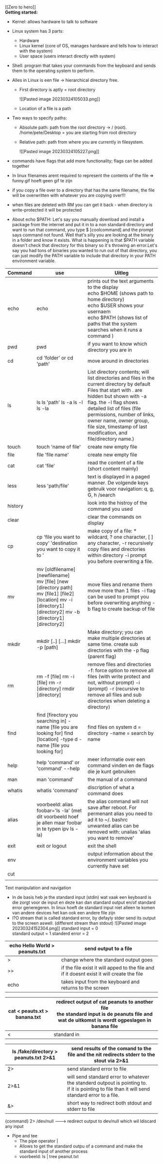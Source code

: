 [[Zero to hero]]  
**Getting started:**

-   Kernel: allows hardware to talk to software
-   Linux system has 3 parts:
    -   Hardware
    -   Linux kernel (core of OS, manages hardware and tells how to interact with the system)
    -   User space (users interact directly with system)

-   Shell: program that takes your commands from the keyboard and sends them to the operating system to perform.
    
-   Alles in Linux is een file → hierarchical directory free.
    
    -   First directory is aptly = root directory
        
        ![[Pasted image 20230324105033.png]]
        
    -   Location of a file is a path
        
-   Two ways to specify paths:
    
    -   Absolute path: path from the root directory → / (root). /home/pete/Desktop = you are starting from root directory
        
    -   Relative path: path from where you are currently in filesystem.
        
        ![[Pasted image 20230324105227.png]]
-   commands have flags that add more functionality; flags can be added together
    
-   In linux filenames arent required to represent the contents of the file ⇒ funny.gif hoeft geen gif te zijn
    
-   if you copy a file over to a directory that has the same filename, the file will be overwritten with whatever you are copying over!!!
    
-   when files are deleted with RM you can get it back - when directory is write-protected it will be protected
  
- About echo $PATH: Let's say you manually download and install a package from the internet and put it in to a non standard directory and want to run that command, you type $ [coolcommand] and the prompt says command not found. Well that's silly you are looking at the binary in a folder and know it exists. What is happening is that $PATH variable doesn't check that directory for this binary so it's throwing an error.Let's say you had tons of binaries you wanted to run out of that directory, you can just modify the PATH variable to include that directory in your PATH environment variable.


| Command | use                                                                                                                                                                     | Uitleg                                                                                                                                                                                                                                                                                                                             |
| ------- | ----------------------------------------------------------------------------------------------------------------------------------------------------------------------- | ---------------------------------------------------------------------------------------------------------------------------------------------------------------------------------------------------------------------------------------------------------------------------------------------------------------------------------- |
| echo    | echo                                                                                                                                                                    | prints out the text arguments to the display     <br> echo $HOME (shows path to home directory)<br> echo $USER shows your usernaem <br> echo $PATH (shows list of paths that the system searches when it runs a command )                                                                                                          |
| pwd     | pwd                                                                                                                                                                     | if you want to know which directory you are in                                                                                                                                                                                                                                                                                     |
| cd      | cd  'folder' or cd 'path'                                                                                                                                               | move around in directories                                                                                                                                                                                                                                                                                                         |
| ls      | ls   ls 'path'  ls -a    ls -l   ls -la                                                                                                                                 | List directory contents; will list directories and files in the current directory by default Files that start with . are hidden but shown with -a flag. the -l flag shows detailed list of files (file permissions, number of links, owner name, owner group, file size, timestamp of last modification, and file/directory name.) |
| touch   | touch 'name of file'                                                                                                                                                    | create new empty file                                                                                                                                                                                                                                                                                                              |
| file    | file 'file name'                                                                                                                                                        | create new empty file                                                                                                                                                                                                                                                                                                              |
| cat     | cat 'file'                                                                                                                                                              | read the content of a file (short content mainly)                                                                                                                                                                                                                                                                                  |
| less    | less 'path/file'                                                                                                                                                        | text is displayed in a paged manner. De volgende keys gebruik voor navigation: q, g, G, h /search                                                                                                                                                                                                                                  |
| history |                                                                                                                                                                         | look into the histroy of the command you used                                                                                                                                                                                                                                                                                      |
| clear   |                                                                                                                                                                         | clear the commands on display                                                                                                                                                                                                                                                                                                      |
| cp      | cp 'file you want to copy' 'destination you want to copy it to '                                                                                                        | make copy of a file: * wildcard, ? one character, [ ] any character, -r recursively copy files and directories within directory -i prompt you before overwriting a file.                                                                                                                                                           |
| mv      | mv [oldfilename]  [newfilename] <br> mv [file] [new [directory path] <br> mv [file1] [file2] [location] mv -i [directory1] [directory2] mv -b [directory1] [directory2] | move files and rename them move more than 1 files -i flag can be used to prompt you before overwriting anything -b flag to create backup of file                                                                                                                                                                                   |
| mkdir   | mkdir [..] […] mkdir -p [path]                                                                                                                                          | Make directory; you can make multiple directories at same time. create sub directories with the -p flag (parent flag)                                                                                                                                                                                                              |
| rm      | rm -f [file] rm -i [file] rm -r [directory] rmdir [directory]                                                                                                           | remove files and directories -f: force option to remove all files (with write protect and not, without prompt) -i (prompt) -r (recursive to remove all files and sub directories when deleting a directory)                                                                                                                        |
| find    | find [firectory you searching in] -name [file you are looking for] find [location] -type d -name [file you looking for]                                                 | find files on system d = directory -name = search by name                                                                                                                                                                                                                                                                          |
| help    | help 'command' or 'command' --help                                                                                                                                      | meer informatie over een command vinden en de flags die je kunt gebruiken                                                                                                                                                                                                                                                          |
| man     | man 'command'                                                                                                                                                           | the manual of a command                                                                                                                                                                                                                                                                                                            |
| whatis  | whatis 'command'                                                                                                                                                        | discription of what a command does                                                                                                                                                                                                                                                                                                 |
| alias   | voorbeeld: alias foobar='ls -la' (met dit voorbeeld hoef je allen maar foobar in te typen ipv ls -la)                                                                   | the alias command will not save after reboot. For permenant alias you need to ad it to ~/. bashrc <br> unwanted alias can be removed with: unalias 'alias you want to remove'                                                                                                                                                      |
| exit    | exit or logout                                                                                                                                                          | exit the shell                                                                                                                                                                                                                                                                                                                     |
| env     |                                                                                                                                                                         | output information about the environment variables you currently have set                                                                                                                                                                                                                                                          |
| cut     |                                                                                                                                                                         |                                                                                                                                                                                                                                                                                                                                    |
|         |                                                                                                                                                                         |                                                                                                                                                                                                                                                                                                                                    |


Text manipulation and navigation 

- In de basis heb je the standard input (stdin) wat vaak een keyboard is die zorgt voor de input en deze kan dan standard output en/of standard error generegeren. In linux hoeft de standard input niet alleen te komen van andere devices het kan ook een andere file zijn
- I?O stream that is called standard error, by defayly stder send its output to the screen aswell. (different stream than stdout) 
![[Pasted image 20230324152304.png]]
standard input = 0  
standard output = 1 
standerd error = 2 


|echo Hello World > peanuts.txt | send output to a file                                                                      |
| ------------------------------ | ------------------------------------------------------------------------------------------ |
| >                              | change where the standard output goes                                                      |
| >>                             | if the file exist it will apped to the file and if it doesnt exist it will create the file |
| echo                           | takes input from the keyboard and returns to the screen                                    |

| cat < peauts.xt > banana.txt | redirect output of cat peanuts to another file <br> the standard input is de peanuts file and wat de uitkomst is wordt ogpeslagen in banana file |
| ---------------------------- | ------------------------------------------------------------------------------------------------------------------------------------------------ |
| <                            | standard in                                                                                                                                      |


| ls /fake/directory > peanuts.txt 2>&1 | send results of the comand to the file and the nit redirects stderr to the stout via 2>&1                                                            |
| ------------------------------------- | ---------------------------------------------------------------------------------------------------------------------------------------------------- |
| 2>                                    | send standard error to file                                                                                                                          |
| 2>&1                                  | will send standard error to whatever the standerd outpout is pointing to. <br> if it is pointing to file than it will send standard error to a file. |
| &>                                    | short way to redirect both stdout and stderr to file                                                                                                                                                      |

{command} 2> /dev/null  ---> redirect output to dev/null which wil ldiscard any input  

- Pipe and tee 
	-  The pipe operator | 
	- Allows to get the standard outpu of a command and make the standard input of another process 
	- voorbeeld: ls | tree peanut.txt 

